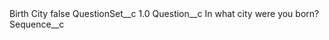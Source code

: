 <?xml version="1.0" encoding="UTF-8"?>
<CustomMetadata xmlns="http://soap.sforce.com/2006/04/metadata" xmlns:xsi="http://www.w3.org/2001/XMLSchema-instance" xmlns:xsd="http://www.w3.org/2001/XMLSchema">
    <label>Birth City</label>
    <protected>false</protected>
    <values>
        <field>QuestionSet__c</field>
        <value xsi:type="xsd:double">1.0</value>
    </values>
    <values>
        <field>Question__c</field>
        <value xsi:type="xsd:string">In what city were you born?</value>
    </values>
    <values>
        <field>Sequence__c</field>
        <value xsi:nil="true"/>
    </values>
</CustomMetadata>
